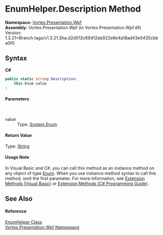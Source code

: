 # EnumHelper.Description Method 
 

**Namespace:**&nbsp;<a href="N_Vortex_Presentation_Wpf.md">Vortex.Presentation.Wpf</a><br />**Assembly:**&nbsp;Vortex.Presentation.Wpf (in Vortex.Presentation.Wpf.dll) Version: 1.3.21+Branch.tags/v1.3.21.Sha.d2d012c69d12da922e6e4a18ad43e5435cbba0f0

## Syntax

**C#**<br />
``` C#
public static string Description(
	this Enum value
)
```


#### Parameters
&nbsp;<dl><dt>value</dt><dd>Type: <a href="https://docs.microsoft.com/dotnet/api/system.enum" target="_blank">System.Enum</a><br /></dd></dl>

#### Return Value
Type: <a href="https://docs.microsoft.com/dotnet/api/system.string" target="_blank">String</a>

#### Usage Note
In Visual Basic and C#, you can call this method as an instance method on any object of type <a href="https://docs.microsoft.com/dotnet/api/system.enum" target="_blank">Enum</a>. When you use instance method syntax to call this method, omit the first parameter. For more information, see <a href="https://docs.microsoft.com/dotnet/visual-basic/programming-guide/language-features/procedures/extension-methods">Extension Methods (Visual Basic)</a> or <a href="https://docs.microsoft.com/dotnet/csharp/programming-guide/classes-and-structs/extension-methods">Extension Methods (C# Programming Guide)</a>.

## See Also


#### Reference
<a href="T_Vortex_Presentation_Wpf_EnumHelper.md">EnumHelper Class</a><br /><a href="N_Vortex_Presentation_Wpf.md">Vortex.Presentation.Wpf Namespace</a><br />